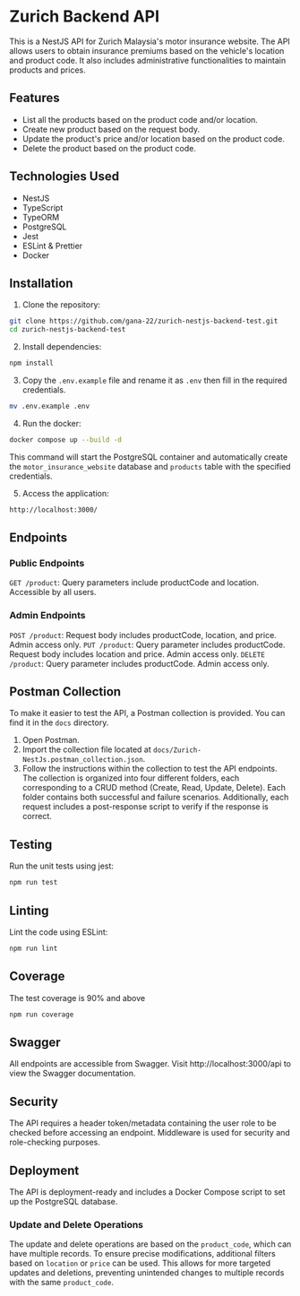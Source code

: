 # Zurich Backend API

This is a NestJS API for Zurich Malaysia's motor insurance website. The API allows users to obtain insurance premiums based on the vehicle's location and product code. It also includes administrative functionalities to maintain products and prices.


## Features
-   List all the products based on the product code and/or location.
-   Create new product based on the request body.
-   Update the product's price and/or location based on the product code.
-   Delete the product based on the product code.


## Technologies Used
-   NestJS
-   TypeScript
-   TypeORM
-   PostgreSQL
-   Jest
-   ESLint & Prettier
-   Docker


## Installation

1. Clone the repository:
  ```sh
  git clone https://github.com/gana-22/zurich-nestjs-backend-test.git
  cd zurich-nestjs-backend-test
  ```

2. Install dependencies:
  ```sh
  npm install
  ```
  
3. Copy the `.env.example` file and rename it as `.env` then fill in the required credentials.
```sh
mv .env.example .env
```

4. Run the docker:
  ```sh
  docker compose up --build -d
  ```
  This command will start the PostgreSQL container and automatically create the `motor_insurance_website` database and `products` table with the specified credentials.

5. Access the application:
  ```sh
  http://localhost:3000/
  ```


## Endpoints
### Public Endpoints
`GET /product`: Query parameters include productCode and location. Accessible by all users.

### Admin Endpoints
`POST /product`: Request body includes productCode, location, and price. Admin access only.
`PUT /product`: Query parameter includes productCode. Request body includes location and price. Admin access only.
`DELETE /product`: Query parameter includes productCode. Admin access only.


## Postman Collection
To make it easier to test the API, a Postman collection is provided. You can find it in the `docs` directory.

1. Open Postman.
2. Import the collection file located at `docs/Zurich-NestJs.postman_collection.json`.
3. Follow the instructions within the collection to test the API endpoints.
The collection is organized into four different folders, each corresponding to a CRUD method (Create, Read, Update, Delete). Each folder contains both successful and failure scenarios. Additionally, each request includes a post-response script to verify if the response is correct.

## Testing
Run the unit tests using jest:
```sh
npm run test
```


## Linting
Lint the code using ESLint:
```sh
npm run lint
```


## Coverage
The test coverage is 90% and above
```sh
npm run coverage
```


## Swagger
All endpoints are accessible from Swagger. Visit http://localhost:3000/api to view the Swagger documentation.


## Security
The API requires a header token/metadata containing the user role to be checked before accessing an endpoint. Middleware is used for security and role-checking purposes.


## Deployment
The API is deployment-ready and includes a Docker Compose script to set up the PostgreSQL database.


### Update and Delete Operations
The update and delete operations are based on the `product_code`, which can have multiple records. To ensure precise modifications, additional filters based on `location` or `price` can be used. This allows for more targeted updates and deletions, preventing unintended changes to multiple records with the same `product_code`.